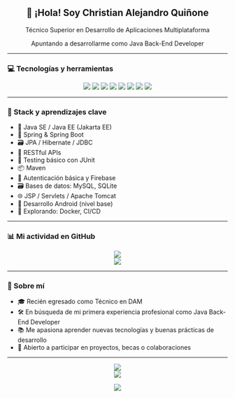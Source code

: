 <h2 align="center">👋 ¡Hola! Soy Christian Alejandro Quiñone</h2>
<p align="center">Técnico Superior en Desarrollo de Aplicaciones Multiplataforma</p>
<p align="center">Apuntando a desarrollarme como Java Back-End Developer</p>

---

### 💻 Tecnologías y herramientas

<p align="center">
  <img src="https://img.shields.io/badge/Java-007396?style=flat&logo=java&logoColor=white" />
  <img src="https://img.shields.io/badge/Spring-6DB33F?style=flat&logo=spring&logoColor=white" />
  <img src="https://img.shields.io/badge/SpringBoot-289E4D?style=flat&logo=springboot&logoColor=white" />
  <img src="https://img.shields.io/badge/MySQL-0d5f5d?style=flat&logo=mysql&logoColor=white" />
  <img src="https://img.shields.io/badge/Git-F05032?style=flat&logo=git&logoColor=white" />
  <img src="https://img.shields.io/badge/GitHub-181717?style=flat&logo=github&logoColor=white" />
  <img src="https://img.shields.io/badge/Maven-C71A36?style=flat&logo=apachemaven&logoColor=white" />
  <img src="https://img.shields.io/badge/Tomcat-F8DC75?style=flat&logo=apachetomcat&logoColor=black" />
</p>

---

### 🚀 Stack y aprendizajes clave

- 🧩 Java SE / Java EE (Jakarta EE)
- 🌱 Spring & Spring Boot
- 🗃️ JPA / Hibernate / JDBC
- 🔗 RESTful APIs
- 🧪 Testing básico con JUnit
- 📦 Maven
- 🔐 Autenticación básica y Firebase
- 🗃️ Bases de datos: MySQL, SQLite
- 🌐 JSP / Servlets / Apache Tomcat
- 📱 Desarrollo Android (nivel base)
- 🌱 Explorando: Docker, CI/CD

---

### 📊 Mi actividad en GitHub

<p align="center">
  <img src="https://github-readme-stats.vercel.app/api?username=Christian987654321&show_icons=true&theme=chartreuse-dark&hide_border=true" />
  <br/>
  <img src="https://github-readme-stats.vercel.app/api/top-langs/?username=Christian987654321&layout=compact&theme=chartreuse-dark&hide_border=true" />
</p>

---

### 🔎 Sobre mí

- 🎓 Recién egresado como Técnico en DAM
- 🛠️ En búsqueda de mi primera experiencia profesional como Java Back-End Developer
- 📚 Me apasiona aprender nuevas tecnologías y buenas prácticas de desarrollo
- 🤝 Abierto a participar en proyectos, becas o colaboraciones

---

<p align="center">
  <img src="https://github-readme-stats.vercel.app/api?username=Christian987654321&show_icons=true&theme=chartreuse-dark&hide_border=true" />
  <br/>
  <img src="https://github-readme-stats.vercel.app/api/top-langs/?username=Christian987654321&layout=compact&theme=chartreuse-dark&hide_border=true" />
</p>

<p align="center">
  <img src="https://komarev.com/ghpvc/?username=Christian987654321&color=0e9440&style=flat">
</p>
